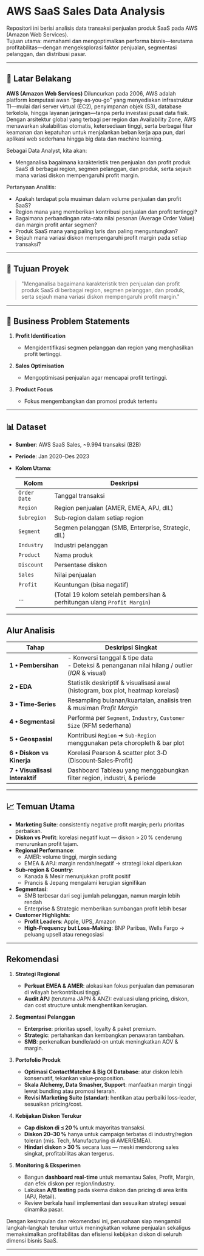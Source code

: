# AWS SaaS Sales Data Analysis

Repositori ini berisi analisis data transaksi penjualan produk SaaS pada AWS (Amazon Web Services).  
Tujuan utama: memahami dan mengoptimalkan performa bisnis—terutama profitabilitas—dengan mengeksplorasi faktor penjualan, segmentasi pelanggan, dan distribusi pasar.

---

## 📖 Latar Belakang
**AWS (Amazon Web Services)** Diluncurkan pada 2006, AWS adalah platform komputasi awan “pay‑as‑you‑go” yang menyediakan infrastruktur TI—mulai dari server virtual (EC2), penyimpanan objek (S3), database terkelola, hingga layanan jaringan—tanpa perlu investasi pusat data fisik. Dengan arsitektur global yang terbagi per region dan Availability Zone, AWS menawarkan skalabilitas otomatis, ketersediaan tinggi, serta berbagai fitur keamanan dan kepatuhan untuk menjalankan beban kerja apa pun, dari aplikasi web sederhana hingga big data dan machine learning.

Sebagai Data Analyst, kita akan:  
- Menganalisa bagaimana karakteristik tren penjualan dan profit produk SaaS di berbagai region, segmen pelanggan, dan produk, serta sejauh mana variasi diskon mempengaruhi profit margin.

Pertanyaan Analitis:
- Apakah terdapat pola musiman dalam volume penjualan dan profit SaaS?
- Region mana yang memberikan kontribusi penjualan dan profit tertinggi?
- Bagaimana perbandingan rata-rata nilai pesanan (Average Order Value) dan margin profit antar segmen?
- Produk SaaS mana yang paling laris dan paling menguntungkan?
- Sejauh mana variasi diskon mempengaruhi profit margin pada setiap transaksi?




---

## 🎯 Tujuan Proyek
> "Menganalisa bagaimana karakteristik tren penjualan dan profit produk SaaS di berbagai region, segmen pelanggan, dan produk, serta sejauh mana variasi diskon mempengaruhi profit margin."

---

## 📝 Business Problem Statements
1. **Profit Identification**  
   - Mengidentifikasi segmen pelanggan dan region yang menghasilkan profit tertinggi. 

2. **Sales Optimisation**  
   - Mengoptimisasi penjualan agar mencapai profit tertinggi.

3. **Product Focus**  
   - Fokus mengembangkan dan promosi produk tertentu


---

## 📊 Dataset
- **Sumber**: AWS SaaS Sales, ~9.994 transaksi (B2B)  
- **Periode**: Jan 2020–Des 2023  
- **Kolom Utama**:

  | Kolom         | Deskripsi                                          |
  | ------------- | -------------------------------------------------- |
  | `Order Date`  | Tanggal transaksi                                  |
  | `Region`      | Region penjualan (AMER, EMEA, APJ, dll.)           |
  | `Subregion`   | Sub‑region dalam setiap region                    |
  | `Segment`     | Segmen pelanggan (SMB, Enterprise, Strategic, dll.) |
  | `Industry`    | Industri pelanggan                                 |
  | `Product`     | Nama produk                                        |
  | `Discount`    | Persentase diskon                                  |
  | `Sales`       | Nilai penjualan                                    |
  | `Profit`      | Keuntungan (bisa negatif)                          |
  | …             | (Total 19 kolom setelah pembersihan & perhitungan ulang `Profit Margin`) |

---

## Alur Analisis

| Tahap | Deskripsi Singkat |
| ----- | ---------------- |
| **1 • Pembersihan** | - Konversi tanggal & tipe data <br> - Deteksi & penanganan nilai hilang / outlier (*IQR* & visual) |
| **2 • EDA** | Statistik deskriptif & visualisasi awal (histogram, box plot, heatmap korelasi) |
| **3 • Time‑Series** | Resampling bulanan/kuartalan, analisis tren & musiman *Profit Margin* |
| **4 • Segmentasi** | Performa per `Segment`, `Industry`, `Customer Size` (RFM sederhana) |
| **5 • Geospasial** | Kontribusi `Region` ➜ `Sub‑Region` menggunakan peta choropleth & bar plot |
| **6 • Diskon vs Kinerja** | Korelasi Pearson & scatter plot 3‑D (Discount‑Sales‑Profit) |
| **7 • Visualisasi Interaktif** | Dashboard Tableau yang menggabungkan filter region, industri, & periode |

---

## 📈 Temuan Utama
- **Marketing Suite**: consistently negative profit margin; perlu prioritas perbaikan.  
- **Diskon vs Profit**: korelasi negatif kuat — diskon > 20 % cenderung menurunkan profit tajam.  
- **Regional Performance**:  
  - AMER: volume tinggi, margin sedang  
  - EMEA & APJ: margin rendah/negatif → strategi lokal diperlukan  
- **Sub‑region & Country**:  
  - Kanada & Mesir menunjukkan profit positif  
  - Prancis & Jepang mengalami kerugian signifikan  
- **Segmentasi**:  
  - SMB terbesar dari segi jumlah pelanggan, namun margin lebih rendah  
  - Enterprise & Strategic memberikan sumbangan profit lebih besar  
- **Customer Highlights**:  
  - **Profit Leaders**: Apple, UPS, Amazon  
  - **High‑Frequency but Loss‑Making**: BNP Paribas, Wells Fargo → peluang upsell atau renegosiasi

---

## Rekomendasi

1. **Strategi Regional**  
   - **Perkuat EMEA & AMER**: alokasikan fokus penjualan dan pemasaran di wilayah berkontribusi tinggi.  
   - **Audit APJ** (terutama JAPN & ANZ): evaluasi ulang pricing, diskon, dan cost structure untuk menghentikan kerugian.

2. **Segmentasi Pelanggan**  
   - **Enterprise**: prioritas upsell, loyalty & paket premium.  
   - **Strategic**: pertahankan dan kembangkan penawaran tambahan.  
   - **SMB**: perkenalkan bundle/add‑on untuk meningkatkan AOV & margin.

3. **Portofolio Produk**  
   - **Optimasi ContactMatcher & Big Ol Database**: atur diskon lebih konservatif, tekankan value‑proposition.  
   - **Skala Alchemy, Data Smasher, Support**: manfaatkan margin tinggi lewat bundling atau promosi terarah.  
   - **Revisi Marketing Suite (standar)**: hentikan atau perbaiki loss‑leader, sesuaikan pricing/cost.

4. **Kebijakan Diskon Terukur**  
   - **Cap diskon di ≤ 20 %** untuk mayoritas transaksi.  
   - **Diskon 20–30 %** hanya untuk campaign terbatas di industry/region toleran (mis. Tech, Manufacturing di AMER/EMEA).  
   - **Hindari diskon > 30 %** secara luas — meski mendorong sales singkat, profitabilitas akan tergerus.

5. **Monitoring & Eksperimen**  
   - Bangun **dashboard real‑time** untuk memantau Sales, Profit, Margin, dan efek diskon per region/industry.  
   - Lakukan **A/B testing** pada skema diskon dan pricing di area kritis (APJ, Retail).  
   - Review berkala hasil implementasi dan sesuaikan strategi sesuai dinamika pasar.

Dengan kesimpulan dan rekomendasi ini, perusahaan siap mengambil langkah-langkah terukur untuk meningkatkan volume penjualan sekaligus memaksimalkan profitabilitas dan efisiensi kebijakan diskon di seluruh dimensi bisnis SaaS.  


---
